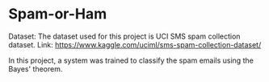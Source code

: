 # Spam-or-Ham
Dataset: The dataset used for this project is UCI SMS spam collection dataset. 
          Link: https://www.kaggle.com/uciml/sms-spam-collection-dataset/
         
In this project, a system was trained to classify the spam emails using the Bayes' theorem.
